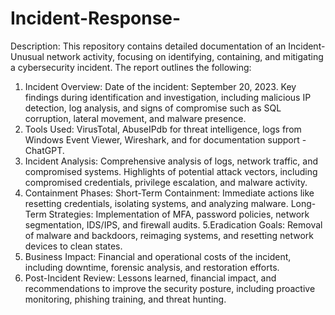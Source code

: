 # Incident-Response-
Description:
This repository contains detailed documentation of an Incident- Unusual network activity, focusing on identifying, containing, and mitigating a cybersecurity incident. The report outlines the following:

1. Incident Overview:
Date of the incident: September 20, 2023.
Key findings during identification and investigation, including malicious IP detection, log analysis, and signs of compromise such as SQL corruption, lateral movement, and malware presence.
2. Tools Used:
VirusTotal, AbuseIPdb for threat intelligence, logs from Windows Event Viewer, Wireshark, and for documentation support - ChatGPT.
3. Incident Analysis:
Comprehensive analysis of logs, network traffic, and compromised systems.
Highlights of potential attack vectors, including compromised credentials, privilege escalation, and malware activity.
4. Containment Phases:
Short-Term Containment: Immediate actions like resetting credentials, isolating systems, and analyzing malware.
Long-Term Strategies: Implementation of MFA, password policies, network segmentation, IDS/IPS, and firewall audits.
5.Eradication Goals:
Removal of malware and backdoors, reimaging systems, and resetting network devices to clean states.
6. Business Impact:
Financial and operational costs of the incident, including downtime, forensic analysis, and restoration efforts.
7. Post-Incident Review:
Lessons learned, financial impact, and recommendations to improve the security posture, including proactive monitoring, phishing training, and threat hunting.
